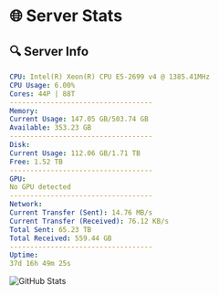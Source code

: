 # 🌐 Server Stats
## 🔍 Server Info
```yaml
CPU: Intel(R) Xeon(R) CPU E5-2699 v4 @ 1385.41MHz
CPU Usage: 6.00%
Cores: 44P | 88T
-----------------------------------
Memory:
Current Usage: 147.05 GB/503.74 GB
Available: 353.23 GB
-----------------------------------
Disk:
Current Usage: 112.06 GB/1.71 TB
Free: 1.52 TB
-----------------------------------
GPU:
No GPU detected
-----------------------------------
Network:
Current Transfer (Sent): 14.76 MB/s
Current Transfer (Received): 76.12 KB/s
Total Sent: 65.23 TB
Total Received: 559.44 GB
-----------------------------------
Uptime:
37d 16h 49m 25s
```
![GitHub Stats](https://img.shields.io/badge/Updated-2025-04-14_14:12:14-blue)